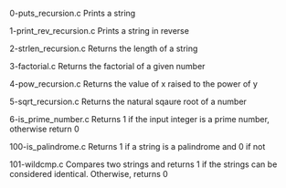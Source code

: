 0-puts_recursion.c	Prints a string

1-print_rev_recursion.c	Prints a string in reverse

2-strlen_recursion.c	Returns the length of a string

3-factorial.c	Returns the factorial of a given number

4-pow_recursion.c	Returns the value of x raised to the power of y

5-sqrt_recursion.c	Returns the natural sqaure root of a number

6-is_prime_number.c	Returns 1 if the input integer is a prime number, otherwise return 0

100-is_palindrome.c	Returns 1 if a string is a palindrome and 0 if not

101-wildcmp.c	Compares two strings and returns 1 if the strings can be considered identical. Otherwise, returns 0
